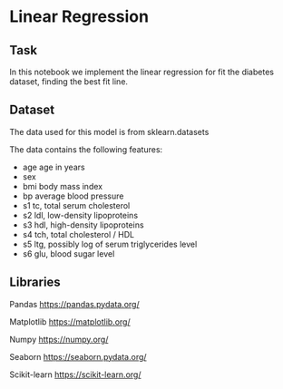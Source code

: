 # Linear Regression

## Task
In this notebook we implement the linear regression for fit the diabetes dataset, finding the best fit line. 
## Dataset
The data used for this model is from sklearn.datasets

The data contains the following features:
- age     age in years
- sex
- bmi     body mass index
- bp      average blood pressure
- s1      tc, total serum cholesterol
- s2      ldl, low-density lipoproteins
- s3      hdl, high-density lipoproteins
- s4      tch, total cholesterol / HDL
- s5      ltg, possibly log of serum triglycerides level
- s6      glu, blood sugar level

## Libraries
Pandas https://pandas.pydata.org/

Matplotlib https://matplotlib.org/

Numpy https://numpy.org/

Seaborn https://seaborn.pydata.org/

Scikit-learn https://scikit-learn.org/
